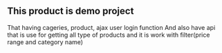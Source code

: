 ## This product is demo project
That having cageries, product, ajax user login function
And also have api that is use for getting all type of products and it is work with filter(price range and category name)

